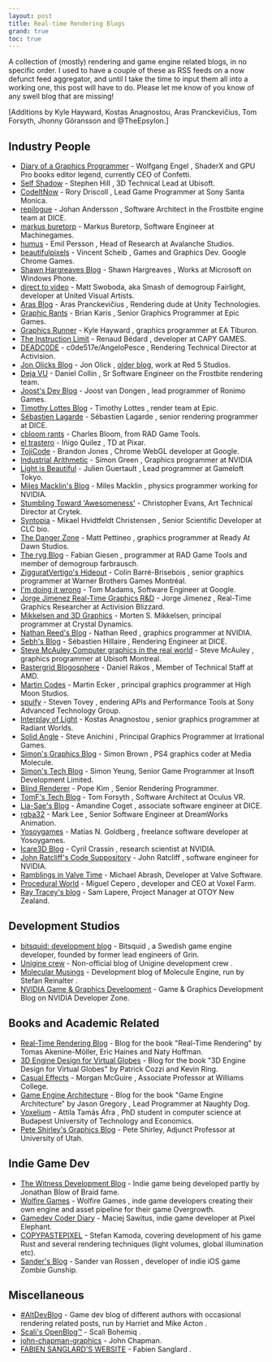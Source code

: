 ```yaml
---
layout: post
title: Real-time Rendering Blogs
grand: true
toc: true
---
```

A collection of (mostly) rendering and game engine related blogs, in no specific order. I used to have a couple of these as RSS feeds on a now defunct feed aggregator, and until I take the time to input them all into a working one, this post will have to do. Please let me know of you know of any swell blog that are missing!

[Additions by Kyle Hayward, Kostas Anagnostou, Aras Pranckevičius, Tom Forsyth, Jhonny Göransson and @TheEpsylon.]

## Industry People
* [Diary of a Graphics Programmer](http://diaryofagraphicsprogrammer.blogspot.com/) - Wolfgang Engel [<i class="fa fa-twitter-square"></i>](https://twitter.com/wolfgangengel), ShaderX and GPU Pro books editor legend, currently CEO of Confetti.
* [Self Shadow](http://blog.selfshadow.com/) - Stephen Hill [<i class="fa fa-twitter-square"></i>](https://twitter.com/self_shadow), 3D Technical Lead at Ubisoft.
* [CodeItNow](http://www.rorydriscoll.com/) - Rory Driscoll [<i class="fa fa-twitter-square"></i>](https://twitter.com/rorydriscoll), Lead Game Programmer at Sony Santa Monica.
* [repilogue](http://repi.blogspot.com) - Johan Andersson [<i class="fa fa-twitter-square"></i>](https://twitter.com/repi), Software Architect in the Frostbite engine team at DICE.
* [markus buretorp](http://www.rgba.se/) - Markus Buretorp, Software Engineer at Machinegames.
* [humus](http://www.humus.name) - Emil Persson [<i class="fa fa-twitter-square"></i>](https://twitter.com/_Humus_), Head of Research at Avalanche Studios.
* [beautifulpixels](http://beautifulpixels.blogspot.com/) - Vincent Scheib [<i class="fa fa-twitter-square"></i>](https://twitter.com/Vincent_Scheib), Games and Graphics Dev. Google Chrome Games.
* [Shawn Hargreaves Blog](http://blogs.msdn.com/b/shawnhar/) - Shawn Hargreaves [<i class="fa fa-twitter-square"></i>](https://twitter.com/ShawnHargreaves), Works at Microsoft on Windows Phone.
* [direct to video](http://directtovideo.wordpress.com) - Matt Swoboda, aka Smash of demogroup Fairlight, developer at United Visual Artists.
* [Aras Blog](http://aras-p.info/blog/) - Aras Pranckevičius [<i class="fa fa-twitter-square"></i>](https://twitter.com/aras_p), Rendering dude at Unity Technologies.
* [Graphic Rants](http://graphicrants.blogspot.com/) - Brian Karis [<i class="fa fa-twitter-square"></i>](https://twitter.com/BrianKaris), Senior Graphics Programmer at Epic Games.
* [Graphics Runner](http://graphicsrunner.blogspot.com) - Kyle Hayward [<i class="fa fa-twitter-square"></i>](https://twitter.com/GraphicsRunner), graphics programmer at EA Tiburon.
* [The Instruction Limit](http://theinstructionlimit.com) - Renaud Bédard [<i class="fa fa-twitter-square"></i>](https://twitter.com/renaudbedard), developer at CAPY GAMES.
* [DEADC0DE](http://c0de517e.blogspot.com/) - c0de517e/AngeloPesce [<i class="fa fa-twitter-square"></i>](https://twitter.com/kenpex), Rendering Technical Director at Activision.
* [Jon Olicks Blog](http://www.jonolick.com/) - Jon Olick [<i class="fa fa-twitter-square"></i>](https://twitter.com/JonOlick), [older blog](http://olickspulpit.blogspot.com/), work at Red 5 Studios.
* [Deja VU](http://zenicengine.blogspot.com/) - Daniel Collin [<i class="fa fa-twitter-square"></i>](https://twitter.com/daniel_collin), Sr Software Engineer on the Frostbite rendering team.
* [Joost's Dev Blog](http://joostdevblog.blogspot.com/) - Joost van Dongen [<i class="fa fa-twitter-square"></i>](https://twitter.com/JoostDevBlog), lead programmer of Ronimo Games.
* [Timothy Lottes Blog](http://timothylottes.blogspot.com/) - Timothy Lottes [<i class="fa fa-twitter-square"></i>](https://twitter.com/TimothyLottes), render team at Epic.
* [Sébastien Lagarde](https://seblagarde.wordpress.com/) - Sébastien Lagarde [<i class="fa fa-twitter-square"></i>](https://twitter.com/SebLagarde), senior rendering programmer at DICE.
* [cbloom rants](http://cbloomrants.blogspot.com/) - Charles Bloom, from RAD Game Tools.
* [el trastero](http://www.iquilezles.org/blog/) - Iñigo Quilez [<i class="fa fa-twitter-square"></i>](https://twitter.com/iquilezles), TD at Pixar.
* [TojiCode](http://blog.tojicode.com/) - Brandon Jones [<i class="fa fa-twitter-square"></i>](https://twitter.com/Tojiro), Chrome WebGL developer at Google.
* [Industrial Arithmetic](http://industrialarithmetic.blogspot.com/) - Simon Green [<i class="fa fa-twitter-square"></i>](https://twitter.com/simesgreen), Graphics programmer at NVIDIA
* [Light is Beautiful](http://lousodrome.net/blog/light/) - Julien Guertault [<i class="fa fa-twitter-square"></i>](https://twitter.com/Zavie), Lead programmer at Gameloft Tokyo.
* [Miles Macklin's Blog](http://blog.mmacklin.com/) - Miles Macklin [<i class="fa fa-twitter-square"></i>](https://twitter.com/milesmacklin), physics programmer working for NVIDIA.
* [Stumbling Toward 'Awesomeness'](http://www.chrisevans3d.com/pub_blog/) - Christopher Evans, Art Technical Director at Crytek.
* [Syntopia](http://blog.hvidtfeldts.net/) - Mikael Hvidtfeldt Christensen [<i class="fa fa-twitter-square"></i>](https://twitter.com/syntopiadk), Senior Scientific Developer at CLC bio.
* [The Danger Zone](http://mynameismjp.wordpress.com/) - Matt Pettineo [<i class="fa fa-twitter-square"></i>](https://twitter.com/MyNameIsMJP), graphics programmer at Ready At Dawn Studios.
* [The ryg Blog](http://fgiesen.wordpress.com/) - Fabian Giesen [<i class="fa fa-twitter-square"></i>](https://twitter.com/rygorous), programmer at RAD Game Tools and member of demogroup farbrausch.
* [ZigguratVertigo's Hideout](http://colinbarrebrisebois.com/) - Colin Barré-Brisebois [<i class="fa fa-twitter-square"></i>](https://twitter.com/ZigguratVertigo), senior graphics programmer at Warner Brothers Games Montréal.
* [I'm doing it wrong](http://imdoingitwrong.wordpress.com/) - Tom Madams, Software Engineer at Google.
* [Jorge Jimenez Real-Time Graphics R&D](http://www.iryoku.com/blog) - Jorge Jimenez [<i class="fa fa-twitter-square"></i>](https://twitter.com/iryoku1), Real-Time Graphics Researcher at Activision Blizzard.
* [Mikkelsen and 3D Graphics](http://mmikkelsen3d.blogspot.com/) - Morten S. Mikkelsen, principal programmer at Crystal Dynamics.
* [Nathan Reed's Blog](http://www.reedbeta.com/blog/) - Nathan Reed [<i class="fa fa-twitter-square"></i>](https://twitter.com/reedbeta), graphics programmer at NVIDIA.
* [Sebh's Blog](http://sebh-blog.blogspot.com/) - Sébastien Hillaire [<i class="fa fa-twitter-square"></i>](https://twitter.com/SebHillaire), Rendering Engineer at DICE.
* [Steve McAuley Computer graphics in the real world](http://blog.stevemcauley.com/) - Steve McAuley [<i class="fa fa-twitter-square"></i>](https://twitter.com/stevemcauley), graphics programmer at Ubisoft Montreal.
* [Rastergrid Blogosphere](http://rastergrid.com/blog/) - Daniel Rákos [<i class="fa fa-twitter-square"></i>](https://twitter.com/aqnuep), Member of Technical Staff at AMD.
* [Martin Codes](http://martinecker.com/martincodes/) - Martin Ecker [<i class="fa fa-twitter-square"></i>](https://twitter.com/martin_ecker), principal graphics programmer at High Moon Studios.
* [spuify](http://www.spuify.co.uk/) - Steven Tovey [<i class="fa fa-twitter-square"></i>](https://twitter.com/nonchaotic), endering APIs and Performance Tools at Sony Advanced Technology Group.
* [Interplay of Light](http://interplayoflight.wordpress.com/) - Kostas Anagnostou [<i class="fa fa-twitter-square"></i>](https://twitter.com/thinkinggamer), senior graphics programmer at Radiant Worlds.
* [Solid Angle](http://solid-angle.blogspot.com/) - Steve Anichini [<i class="fa fa-twitter-square"></i>](https://twitter.com/solid_angle), Principal Graphics Programmer at Irrational Games.
* [Simon's Graphics Blog](http://www.sjbrown.co.uk/) - Simon Brown [<i class="fa fa-twitter-square"></i>](https://twitter.com/sjb3d), PS4 graphics coder at Media Molecule.
* [Simon's Tech Blog](http://simonstechblog.blogspot.co.uk/) - Simon Yeung, Senior Game Programmer at Insoft Development Limited.
* [Blind Renderer](http://www.popekim.com/) - Pope Kim [<i class="fa fa-twitter-square"></i>](https://twitter.com/BlindRenderer), Senior Rendering Programmer.
* [TomF's Tech Blog](http://home.comcast.net/~tom_forsyth/blog.wiki.html) - Tom Forsyth [<i class="fa fa-twitter-square"></i>](https://twitter.com/tom_forsyth), Software Architect at Oculus VR.
* [Lia-Sae's Blog](http://lia-sae.net/en) - Amandine Coget [<i class="fa fa-twitter-square"></i>](https://twitter.com/LiaSae), associate software engineer at DICE.
* [rgba32](http://rgba32.blogspot.com/) - Mark Lee [<i class="fa fa-twitter-square"></i>](https://twitter.com/rgba32), Senior Software Engineer at DreamWorks Animation.
* [Yosoygames](http://yosoygames.com.ar/wp/) - Matías N. Goldberg [<i class="fa fa-twitter-square"></i>](https://twitter.com/matiasgoldberg), freelance software developer at Yosoygames.
* [Icare3D Blog](http://blog.icare3d.org/) - Cyril Crassin [<i class="fa fa-twitter-square"></i>](https://twitter.com/Icare3D), research scientist at NVIDIA.
* [John Ratcliff's Code Suppository](http://codesuppository.blogspot.com/) - John Ratcliff [<i class="fa fa-twitter-square"></i>](https://twitter.com/jratcliff), software engineer for NVIDIA.
* [Ramblings in Valve Time](http://blogs.valvesoftware.com/abrash/) - Michael Abrash, Developer at Valve Software.
* [Procedural World](http://procworld.blogspot.se/) - Miguel Cepero [<i class="fa fa-twitter-square"></i>](https://twitter.com/miguelcepero), developer and CEO at Voxel Farm.
* [Ray Tracey's blog](http://raytracey.blogspot.ch/) - Sam Lapere, Project Manager at OTOY New Zealand.


## Development Studios
* [bitsquid: development blog](http://bitsquid.blogspot.com/) - Bitsquid [<i class="fa fa-twitter-square"></i>](https://twitter.com/bitsquid), a Swedish game engine developer, founded by former lead engineers of Grin.
* [Unigine crew](http://unigine.blogspot.com/) - Non-official blog of Unigine development crew [<i class="fa fa-twitter-square"></i>](https://twitter.com/Unigine).
* [Molecular Musings](http://molecularmusings.wordpress.com/) - Development blog of Molecule Engine, run by Stefan Reinalter [<i class="fa fa-twitter-square"></i>](https://twitter.com/molecularmusing).
* [NVIDIA Game & Graphics Development](https://developer.nvidia.com/blog?term=1) - Game & Graphics Development Blog on NVIDIA Developer Zone.

## Books and Academic Related
* [Real-Time Rendering Blog](http://www.realtimerendering.com/blog/) - Blog for the book "Real-Time Rendering" by Tomas Akenine-Möller, Eric Haines and Naty Hoffman.
* [3D Engine Design for Virtual Globes](http://blog.virtualglobebook.com/) - Blog for the book "3D Engine Design for Virtual Globes" by Patrick Cozzi [<i class="fa fa-twitter-square"></i>](https://twitter.com/pjcozzi) and Kevin Ring.
* [Casual Effects](http://casual-effects.blogspot.com/) - Morgan McGuire [<i class="fa fa-twitter-square"></i>](https://twitter.com/CasualEffects), Associate Professor at Williams College.
* [Game Engine Architecture](http://gameenginebook.blogspot.com/) - Blog for the book "Game Engine Architecture" by Jason Gregory [<i class="fa fa-twitter-square"></i>](https://twitter.com/jqgregory), Lead Programmer at Naughty Dog.
* [Voxelium](http://voxelium.wordpress.com/) - Attila Tamás Áfra [<i class="fa fa-twitter-square"></i>](https://twitter.com/attila_afra), PhD student in computer science at Budapest University of Technology and Economics.
* [Pete Shirley's Graphics Blog](http://psgraphics.blogspot.co.uk/) - Pete Shirley, Adjunct Professor at University of Utah.

## Indie Game Dev
* [The Witness Development Blog](http://the-witness.net/news/) - Indie game being developed partly by Jonathan Blow [<i class="fa fa-twitter-square"></i>](https://twitter.com/Jonathan_Blow) of Braid fame.
* [Wolfire Games](http://blog.wolfire.com/) - Wolfire Games [<i class="fa fa-twitter-square"></i>](https://twitter.com/Wolfire), inde game developers creating their own engine and asset pipeline for their game Overgrowth.
* [Gamedev Coder Diary](http://gamedevcoder.wordpress.com/) - Maciej Sawitus, indie game developer at Pixel Elephant.
* [COPYPASTEPIXEL](http://copypastepixel.blogspot.com) - Stefan Kamoda, covering development of his game Rust and several rendering techniques (light volumes, global illumination etc).
* [Sander's Blog](http://sandervanrossen.blogspot.com/) - Sander van Rossen [<i class="fa fa-twitter-square"></i>](https://twitter.com/logicalerror), developer of indie iOS game Zombie Gunship.


## Miscellaneous
* [#AltDevBlog](http://www.altdevblogaday.com/) - Game dev blog of different authors with occasional rendering related posts, run by Harriet [<i class="fa fa-twitter-square"></i>](https://twitter.com/AltDevBlog) and Mike Acton [<i class="fa fa-twitter-square"></i>](https://twitter.com/mike_acton).
* [Scali's OpenBlog™](http://scalibq.wordpress.com/) - Scali Bohemiq [<i class="fa fa-twitter-square"></i>](https://twitter.com/Scalibq).
* [john-chapman-graphics](http://john-chapman-graphics.blogspot.com/) - John Chapman.
* [FABIEN SANGLARD'S WEBSITE](http://fabiensanglard.net/) - Fabien Sanglard [<i class="fa fa-twitter-square"></i>](https://twitter.com/fabynou).
